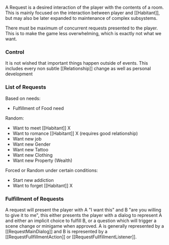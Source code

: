 A Request is a desired interaction of the player with the contents of a room. This is mainly focused on the interaction between player and [[Habitant]], but may also be later expanded to maintenance of complex subsystems.

There must be maximum of concurrent requests presented to the player. This is to make the game less overwhelming, which is exactly not what we want.
### Control
It is not wished that important things happen outside of events. This includes every non subtle [[Relationship]] change as well as personal development 

### List of Requests

Based on needs:

- Fulfillment of Food need

Random:

- Want to meet [[Habitant]] X
- Want to romance [[Habitant]] X (requires good relationship)
- Want new job
- Want new Gender
- Want new Tattoo
- Want new Clothing
- Want new Property (Wealth)

Forced or Random under certain conditions:

- Start new addiction
- Want to forget [[Habitant]] X
### Fulfillment of Requests
A request will present the player with A "I want this" and B "are you willing to give it to me", this either presents the player with a dialog to represent A and either an implicit choice to fulfill B, or a question which will trigger a scene change or minigame when approved.
A is generally represented by a [[RequestMainDialog]] and B is represented by a [[RequestFullfillmentAction]] or [[RequestFullfillmentListener]].
